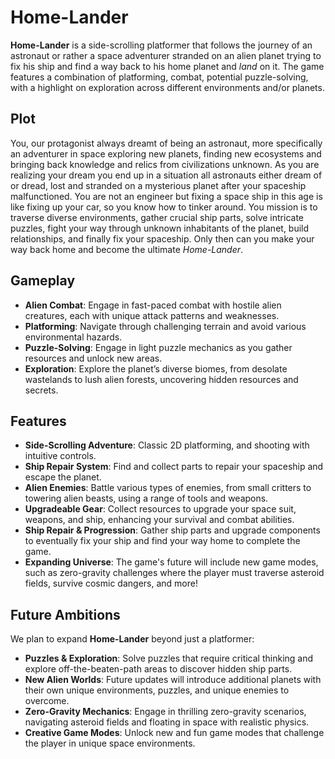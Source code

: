 # Home-Lander

**Home-Lander** is a side-scrolling platformer that follows the journey of an astronaut or rather a space adventurer stranded on an alien planet trying to fix his ship and find a way back to his home planet and *land* on it. The game features a combination of platforming, combat, potential puzzle-solving, with a highlight on exploration across different environments and/or planets.

## Plot
You, our protagonist always dreamt of being an astronaut, more specifically an adventurer in space exploring new planets, finding new ecosystems and bringing back knowledge and relics from civilizations unknown. As you are realizing your dream you end up in a situation all astronauts either dream of or dread, lost and stranded on a mysterious planet after your spaceship malfunctioned. You are not an engineer but fixing a space ship in this age is like fixing up your car, so you know how to tinker around.  You mission is to traverse diverse environments, gather crucial ship parts, solve intricate puzzles, fight your way through unknown inhabitants of the planet, build relationships, and finally fix your spaceship. Only then can you make your way back home and become the ultimate *Home-Lander*.

## Gameplay
- **Alien Combat**: Engage in fast-paced combat with hostile alien creatures, each with unique attack patterns and weaknesses.
- **Platforming**: Navigate through challenging terrain and avoid various environmental hazards.
- **Puzzle-Solving**: Engage in light puzzle mechanics as you gather resources and unlock new areas.
- **Exploration**: Explore the planet’s diverse biomes, from desolate wastelands to lush alien forests, uncovering hidden resources and secrets.

## Features
- **Side-Scrolling Adventure**: Classic 2D platforming, and shooting with intuitive controls.
- **Ship Repair System**: Find and collect parts to repair your spaceship and escape the planet.
- **Alien Enemies**: Battle various types of enemies, from small critters to towering alien beasts, using a range of tools and weapons.
- **Upgradeable Gear**: Collect resources to upgrade your space suit, weapons, and ship, enhancing your survival and combat abilities.
- **Ship Repair & Progression**: Gather ship parts and upgrade components to eventually fix your ship and find your way home to complete the game.
- **Expanding Universe**: The game's future will include new game modes, such as zero-gravity challenges where the player must traverse asteroid fields, survive cosmic dangers, and more!


## Future Ambitions
We plan to expand **Home-Lander** beyond just a platformer:
- **Puzzles & Exploration**: Solve puzzles that require critical thinking and explore off-the-beaten-path areas to discover hidden ship parts.
- **New Alien Worlds**: Future updates will introduce additional planets with their own unique environments, puzzles, and unique enemies to overcome.
- **Zero-Gravity Mechanics**: Engage in thrilling zero-gravity scenarios, navigating asteroid fields and floating in space with realistic physics.
- **Creative Game Modes**: Unlock new and fun game modes that challenge the player in unique space environments.
